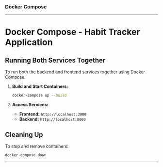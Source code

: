 

### Docker Compose

---

# Docker Compose - Habit Tracker Application

## Running Both Services Together

To run both the backend and frontend services together using Docker Compose:

1. **Build and Start Containers:**

   ```bash
   docker-compose up --build
   ```

2. **Access Services:**

   - **Frontend:** `http://localhost:3000`
   - **Backend:** `http://localhost:8000`

## Cleaning Up

To stop and remove containers:

```bash
docker-compose down
```

---